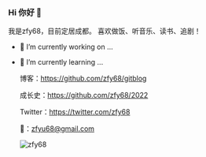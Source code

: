 ### Hi 你好 👋
 我是zfy68，目前定居成都。
 喜欢做饭、听音乐、读书、追剧！
 

- 🔭 I’m currently working on ...
- 🌱 I’m currently learning ...


  博客：https://github.com/zfy68/gitblog
  
  成长史：https://github.com/zfy68/2022
  
  Twitter：https://twitter.com/zfy68
  
  📮：zfyu68@gmail.com
  
  ![zfy68](https://github-readme-stats.vercel.app/api?username=zfy68&show_icons=true&title_color=fff&icon_color=79ff97&text_color=9f9f9f&bg_color=151515&hide=[%22contribs%22])
